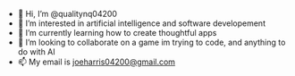- 👋 Hi, I’m @qualitynq04200
- 👀 I’m interested in artificial intelligence and software developement
- 🌱 I’m currently learning how to create thoughtful apps
- 💞️ I’m looking to collaborate on a game im trying to code, and anything to do with AI
- 📫 My email is joeharris04200@gmail.com

<!---
qualitynq04200/qualitynq04200 is a ✨ special ✨ repository because its `README.md` (this file) appears on your GitHub profile.
You can click the Preview link to take a look at your changes.
--->
